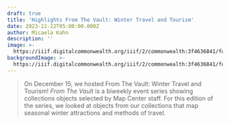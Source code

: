 ```yaml
---
draft: true
title: 'Highlights From The Vault: Winter Travel and Tourism'
date: 2023-12-22T05:00:00.000Z
author: Micaela Kahn
description: ''
image: >-
  https://iiif.digitalcommonwealth.org/iiif/2/commonwealth:3f4636841/full/1200,/0/default.jpg
backgroundImage: >-
  https://iiif.digitalcommonwealth.org/iiif/2/commonwealth:3f4636841/full/1200,/0/default.jpg
---
```


> On December 15, we hosted From The Vault: Winter Travel and Tourism! *From The Vault* is a biweekly event series showing collections objects selected by Map Center staff. For this edition of the series, we looked at objects from our collections that map seasonal winter attractions and methods of travel.
